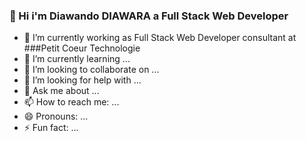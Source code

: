 ### 👋 Hi i'm Diawando DIAWARA a Full Stack Web Developer

- 🔭 I’m currently working as Full Stack Web Developer consultant at ###Petit Coeur Technologie
- 🌱 I’m currently learning ...
- 👯 I’m looking to collaborate on ...
- 🤔 I’m looking for help with ...
- 💬 Ask me about ...
- 📫 How to reach me: ...
- 😄 Pronouns: ...
- ⚡ Fun fact: ...

